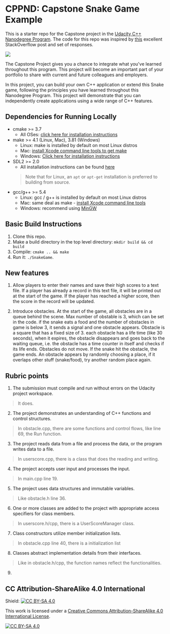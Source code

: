 # CPPND: Capstone Snake Game Example

This is a starter repo for the Capstone project in the [Udacity C++ Nanodegree Program](https://www.udacity.com/course/c-plus-plus-nanodegree--nd213). The code for this repo was inspired by [this](https://codereview.stackexchange.com/questions/212296/snake-game-in-c-with-sdl) excellent StackOverflow post and set of responses.

<img src="snake_game.gif"/>

The Capstone Project gives you a chance to integrate what you've learned throughout this program. This project will become an important part of your portfolio to share with current and future colleagues and employers.

In this project, you can build your own C++ application or extend this Snake game, following the principles you have learned throughout this Nanodegree Program. This project will demonstrate that you can independently create applications using a wide range of C++ features.

## Dependencies for Running Locally
* cmake >= 3.7
  * All OSes: [click here for installation instructions](https://cmake.org/install/)
* make >= 4.1 (Linux, Mac), 3.81 (Windows)
  * Linux: make is installed by default on most Linux distros
  * Mac: [install Xcode command line tools to get make](https://developer.apple.com/xcode/features/)
  * Windows: [Click here for installation instructions](http://gnuwin32.sourceforge.net/packages/make.htm)
* SDL2 >= 2.0
  * All installation instructions can be found [here](https://wiki.libsdl.org/Installation)
  >Note that for Linux, an `apt` or `apt-get` installation is preferred to building from source. 
* gcc/g++ >= 5.4
  * Linux: gcc / g++ is installed by default on most Linux distros
  * Mac: same deal as make - [install Xcode command line tools](https://developer.apple.com/xcode/features/)
  * Windows: recommend using [MinGW](http://www.mingw.org/)

## Basic Build Instructions

1. Clone this repo.
2. Make a build directory in the top level directory: `mkdir build && cd build`
3. Compile: `cmake .. && make`
4. Run it: `./SnakeGame`.

## New features
1. Allow players to enter their names and save their high scores to a text file. If a player has already a record in this text file, it will be printed out at the start of the game. If the player has reached a higher score, then the score in the record will be updated. 

2. Introduce obstacles. At the start of the game, all obstacles are in a queue behind the scene. Max number of obstable is 3, which can be set in the code. if the snake eats a food and the number of obstacles in game is below 3, it sends a signal and one obstacle appears. Obstacle is a square that has a fixed size of 3. each obstacle has a life time (like 30 seconds), when it expires, the obstacle disappears and goes back to the waiting queue, i.e. the obstacle has a time counter in itself and checks if its life ends. Obstacles do not move. If the snake hit the obstacle, the game ends. An obstacle appears by randomly choosing a place, if it overlaps other stuff (snake/food), try another random place again. 

## Rubric points
1. The submission must compile and run without errors on the Udacity project workspace.
> It does.

2. The project demonstrates an understanding of C++ functions and control structures.
> In obstacle.cpp, there are some functions and control flows, like line 69, the Run function.

3. The project reads data from a file and process the data, or the program writes data to a file.
> In userscore.cpp, there is a class that does the reading and writing.

4. The project accepts user input and processes the input.
> In main.cpp line 19.

5. The project uses data structures and immutable variables.
> Like obstacle.h line 36.

6. One or more classes are added to the project with appropriate access specifiers for class members.
> In userscore.h/cpp, there is a UserScoreManager class.

7. Class constructors utilize member initialization lists.
> In obstacle.cpp line 40, there is a initialization list

8. Classes abstract implementation details from their interfaces.
> Like in obstacle.h/cpp, the function names reflect the functionalities.

9. 


## CC Attribution-ShareAlike 4.0 International


Shield: [![CC BY-SA 4.0][cc-by-sa-shield]][cc-by-sa]

This work is licensed under a
[Creative Commons Attribution-ShareAlike 4.0 International License][cc-by-sa].

[![CC BY-SA 4.0][cc-by-sa-image]][cc-by-sa]

[cc-by-sa]: http://creativecommons.org/licenses/by-sa/4.0/
[cc-by-sa-image]: https://licensebuttons.net/l/by-sa/4.0/88x31.png
[cc-by-sa-shield]: https://img.shields.io/badge/License-CC%20BY--SA%204.0-lightgrey.svg

